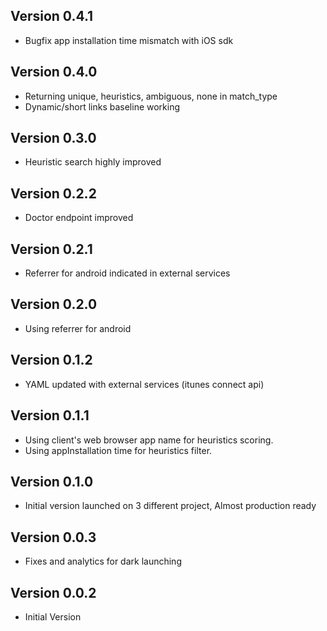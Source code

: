 ## Version 0.4.1

- Bugfix app installation time mismatch with iOS sdk

## Version 0.4.0

- Returning unique, heuristics, ambiguous, none in match_type
- Dynamic/short links baseline working

## Version 0.3.0

- Heuristic search highly improved

## Version 0.2.2

- Doctor endpoint improved

## Version 0.2.1

- Referrer for android indicated in external services

## Version 0.2.0

- Using referrer for android

## Version 0.1.2

- YAML updated with external services (itunes connect api)

## Version 0.1.1

- Using client's web browser app name for heuristics scoring.
- Using appInstallation time for heuristics filter.

## Version 0.1.0

- Initial version launched on 3 different project, Almost production ready

## Version 0.0.3

- Fixes and analytics for dark launching

## Version 0.0.2

- Initial Version
